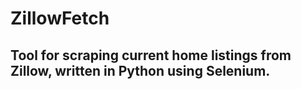 # ZillowFetch

## Tool for scraping current home listings from Zillow, written in Python using Selenium.

